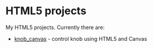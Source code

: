 HTML5 projects
==============

My HTML5 projects. Currently there are:

* [knob_canvas](knob_canvas/) - control knob using HTML5 and Canvas



